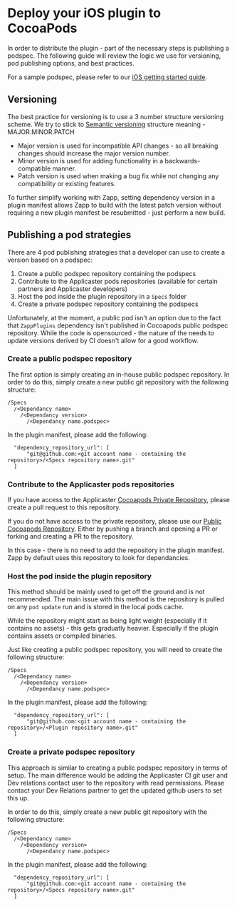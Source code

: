 # Deploy your iOS plugin to CocoaPods

In order to distribute the plugin - part of the necessary steps is publishing a podspec.
The following guide will review the logic we use for versioning, pod publishing options, and best practices.

For a sample podspec, please refer to our [iOS getting started guide](/dev-env/iOS.md).

## Versioning
The best practice for versioning is to use a 3 number structure versioning scheme.
We try to stick to [Semantic versioning](https://semver.org) structure meaning - MAJOR.MINOR.PATCH
* Major version is used for incompatible API changes - so all breaking changes should increase the major version number.
* Minor version is used for adding functionality in a backwards-compatible manner.
* Patch version is used when making a bug fix while not changing any compatibility or existing features.

To further simplify working with Zapp, setting dependency version in a plugin manifest allows Zapp to build with the latest patch version without requiring a new plugin manifest be resubmitted - just perform a new build.

## Publishing a pod strategies
There are 4 pod publishing strategies that a developer can use to create a version based on a podspec:
1. Create a public podspec repository containing the podspecs
2. Contribute to the Applicaster pods repositories (available for certain partners and Applicaster developers)
3. Host the pod inside the plugin repository in a `Specs` folder
4. Create a private podspec repository containing the podspecs

Unfortunately, at the moment, a public pod isn't an option due to the fact that `ZappPlugins` dependency isn't published in Cocoapods public podspec repository.
While the code is opensourced - the nature of the needs to update versions derived by CI doesn't allow for a good workflow.

### Create a public podspec repository
The first option is simply creating an in-house public podspec repository.
In order to do this, simply create a new public git repository with the following structure:
```
/Specs
  /<Dependancy name>
    /<Dependancy version>
      /<Dependancy name.podspec>
```

In the plugin manifest, please add the following:
```
  "dependency_repository_url": [
      "git@github.com:<git account name - containing the repository>/<Specs repository name>.git"
  ]
```

### Contribute to the Applicaster pods repositories
If you have access to the Applicaster [Cocoapods Private Repository](https://github.com/applicaster/CocoaPods-Private), please create a pull request to this repository.

If you do not have access to the private repository, please use our [Public Cocoapods Repository](https://github.com/applicaster/CocoaPods).
Either by pushing a branch and opening a PR or forking and creating a PR to the repository.

In this case - there is no need to add the repository in the plugin manifest.
Zapp by default uses this repository to look for dependancies.

### Host the pod inside the plugin repository
This method should be mainly used to get off the ground and is not recommended.
The main issue with this method is the repository is pulled on any `pod update` run and is stored in the local pods cache.

While the repository might start as being light weight (especially if it contains no assets) - this gets graduatly heavier. Especially if the plugin contains assets or compiled binaries.

Just like creating a public podspec repository, you will need to create the following structure:
```
/Specs
  /<Dependancy name>
    /<Dependancy version>
      /<Dependancy name.podspec>
```

In the plugin manifest, please add the following:
```
  "dependency_repository_url": [
      "git@github.com:<git account name - containing the repository>/<Plugin repository name>.git"
  ]
```

### Create a private podspec repository
This approach is similar to creating a public podspec repository in terms of setup.
The main difference would be adding the Applicaster CI git user and Dev relations contact user to the repository with read permissions.
Please contact your Dev Relations partner to get the updated github users to set this up.

In order to do this, simply create a new public git repository with the following structure:
```
/Specs
  /<Dependancy name>
    /<Dependancy version>
      /<Dependancy name.podspec>
```

In the plugin manifest, please add the following:
```
  "dependency_repository_url": [
      "git@github.com:<git account name - containing the repository>/<Specs repository name>.git"
  ]
```
